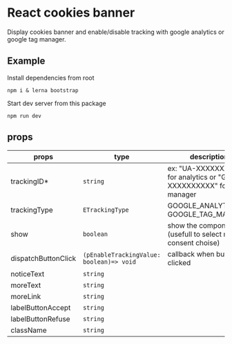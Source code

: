 # React cookies banner

Display cookies banner and enable/disable tracking with google analytics or google tag manager.

## Example

Install dependencies from root

```shell
npm i & lerna bootstrap
```

Start dev server from this package

```shell
npm run dev
```

## props

| props               | type                                     | description                                                           | default value                       | optional |
| ------------------- | ---------------------------------------- | --------------------------------------------------------------------- | ----------------------------------- | -------- |
| trackingID\*        | `string`                                 | ex: "UA-XXXXXXXX-X" for analytics or "GTM-XXXXXXXXXX" for tag manager | /                                   | false    |
| trackingType        | `ETrackingType`                          | GOOGLE_ANALYTICS or GOOGLE_TAG_MANAGER                                | GOOGLE_ANALYTICS                    | true     |
| show                | `boolean`                                | show the component (usefull to select new consent choise)             | true (depend of localStorage value) | true     |
| dispatchButtonClick | `(pEnableTrackingValue: boolean)=> void` | callback when button is clicked                                       | /                                   | true     |
| noticeText          | `string`                                 |                                                                       |                                     | true     |
| moreText            | `string`                                 |                                                                       |                                     | true     |
| moreLink            | `string`                                 |                                                                       |                                     | true     |
| labelButtonAccept   | `string`                                 |                                                                       |                                     | true     |
| labelButtonRefuse   | `string`                                 |                                                                       |                                     | true     |
| className           | `string`                                 |                                                                       | /                                   | true     |
